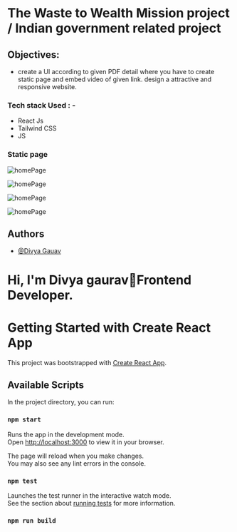# The Waste to Wealth Mission project  /                 Indian government related project

 ## Objectives:
  - create a UI according to given PDF detail where you have to create static page and embed video of given link. design a attractive and responsive website.



### Tech stack Used : -
  - React Js 
  -  Tailwind CSS
  - JS  

### Static page


![homePage](https://res.cloudinary.com/ecom-next/image/upload/v1700776976/projectimg/ic7hzud4xkekmfcxi8hv.png)


![homePage](https://res.cloudinary.com/ecom-next/image/upload/v1700776977/projectimg/iorvcfg27clhilksrkkf.png)


![homePage](https://res.cloudinary.com/ecom-next/image/upload/v1700776975/projectimg/is2dsanhhnyvbd256b3z.png)


![homePage](https://res.cloudinary.com/ecom-next/image/upload/v1700776975/projectimg/vkndq84pe8h73camt2sb.png)


## Authors

- [@Divya Gauav]( https://divyagaurav.netlify.app/ )


# Hi, I'm Divya gaurav👋Frontend Developer.


# Getting Started with Create React App

This project was bootstrapped with [Create React App](https://github.com/facebook/create-react-app).

## Available Scripts

In the project directory, you can run:

### `npm start`

Runs the app in the development mode.\
Open [http://localhost:3000](http://localhost:3000) to view it in your browser.

The page will reload when you make changes.\
You may also see any lint errors in the console.

### `npm test`

Launches the test runner in the interactive watch mode.\
See the section about [running tests](https://facebook.github.io/create-react-app/docs/running-tests) for more information.

### `npm run build`
